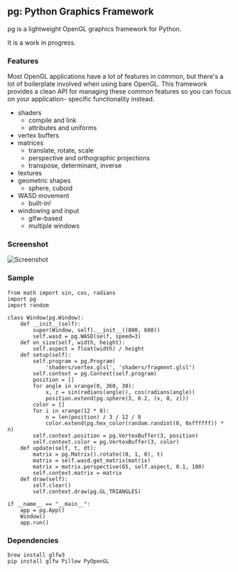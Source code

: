 ## pg: Python Graphics Framework

pg is a lightweight OpenGL graphics framework for Python.

It is a work in progress.

### Features

Most OpenGL applications have a lot of features in common, but there's a lot of
boilerplate involved when using bare OpenGL. This framework provides a clean
API for managing these common features so you can focus on your application-
specific functionality instead.

* shaders
    * compile and link
    * attributes and uniforms
* vertex buffers
* matrices
    * translate, rotate, scale
    * perspective and orthographic projections
    * transpose, determinant, inverse
* textures
* geometric shapes
    * sphere, cuboid
* WASD movement
    * built-in!
* windowing and input
    * glfw-based
    * multiple windows

### Screenshot

![Screenshot](http://i.imgur.com/LqshPxY.jpg)

### Sample

    from math import sin, cos, radians
    import pg
    import random

    class Window(pg.Window):
        def __init__(self):
            super(Window, self).__init__((800, 600))
            self.wasd = pg.WASD(self, speed=3)
        def on_size(self, width, height):
            self.aspect = float(width) / height
        def setup(self):
            self.program = pg.Program(
                'shaders/vertex.glsl', 'shaders/fragment.glsl')
            self.context = pg.Context(self.program)
            position = []
            for angle in xrange(0, 360, 30):
                x, z = sin(radians(angle)), cos(radians(angle))
                position.extend(pg.sphere(3, 0.2, (x, 0, z)))
            color = []
            for i in xrange(12 * 8):
                n = len(position) / 3 / 12 / 8
                color.extend(pg.hex_color(random.randint(0, 0xffffff)) * n)
            self.context.position = pg.VertexBuffer(3, position)
            self.context.color = pg.VertexBuffer(3, color)
        def update(self, t, dt):
            matrix = pg.Matrix().rotate((0, 1, 0), t)
            matrix = self.wasd.get_matrix(matrix)
            matrix = matrix.perspective(65, self.aspect, 0.1, 100)
            self.context.matrix = matrix
        def draw(self):
            self.clear()
            self.context.draw(pg.GL_TRIANGLES)

    if __name__ == "__main__":
        app = pg.App()
        Window()
        app.run()

### Dependencies

    brew install glfw3
    pip install glfw Pillow PyOpenGL
